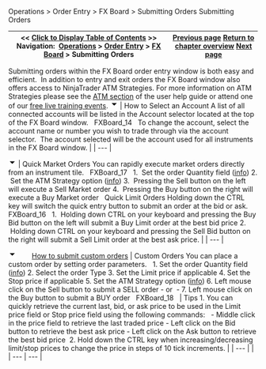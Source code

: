 ﻿
Operations \> Order Entry \> FX Board \> Submitting Orders
Submitting Orders

| \<\< [Click to Display Table of Contents](submitting_orders_fx_board.md) \>\> **Navigation:**     [Operations](operations.md) \> [Order Entry](order_entry.md) \> [FX Board](fx_board.md) \> Submitting Orders | [Previous page](working_with_instrument_tiles_fx_board.md) [Return to chapter overview](fx_board.md) [Next page](modifying_and_cancelling_orders_fx_board.md) |
| --- | --- |
Submitting orders within the FX Board order entry window is both easy and efficient.  In addition to entry and exit orders the FX Board window also offers access to NinjaTrader  ATM Strategies. For more information on ATM Strategies please see the [ATM section](atm_strategy.md) of the user help guide or attend one of our [free live training events](http://www.ninjatrader.com/webinars.php).
![tog_minus](tog_minus.gif)
| How to Select an Account A list of all connected accounts will be listed in the Account selector located at the top of the FX Board window.    FXBoard_14   To change the account, select the account name or number you wish to trade through via the account selector.  The account selected will be the account used for all instruments in the FX Board window. |
| --- |

![tog_minus](tog_minus.gif)
| Quick Market Orders You can rapidly execute market orders directly from an instrument tile.   FXBoard_17   1\.  Set the order Quantity field ([info](quantity_selector.md)) 2\.  Set the ATM Strategy option ([info](atm_strategy_parameters.md)) 3\.  Pressing the Sell button on the left will execute a Sell Market order 4\.  Pressing the Buy button on the right will execute a Buy Market order   Quick Limit Orders Holding down the CTRL key will switch the quick entry button to submit an order at the bid or ask.   FXBoard_16   1\.  Holding down CTRL on your keyboard and pressing the Buy Bid button on the left will submit a Buy Limit order at the best bid price 2\.  Holding down CTRL on your keyboard and pressing the Sell Bid button on the right will submit a Sell Limit order at the best ask price. |
| --- |

![tog_minus](tog_minus.gif)        [How to submit custom orders](javascript:HMToggle('toggle','HowToSubmitCustomOrders','HowToSubmitCustomOrders_ICON'))
| Custom Orders You can place a custom order by setting order parameters.   1\. Set the order Quantity field ([info](quantity_selector.md)) 2\. Select the order Type 3\. Set the Limit price if applicable 4\. Set the Stop price if applicable 5\. Set the ATM Strategy option ([info](atm_strategy_parameters.md)) 6\. Left mouse click on the Sell button to submit a SELL order  \- or  \- 7\. Left mouse click on the Buy button to submit a BUY order   FXBoard_18     | Tips 1\. You can quickly retrieve the current last, bid, or ask price to be used in the Limit price field or Stop price field using the following commands:    - Middle click in the price field to retrieve the last traded price - Left click on the Bid button to retrieve the best ask price - Left click on the Ask button to retrieve the best bid price  2\. Hold down the CTRL key when increasing/decreasing limit/stop prices to change the price in steps of 10 tick increments. | | --- | |
| --- | --- |
